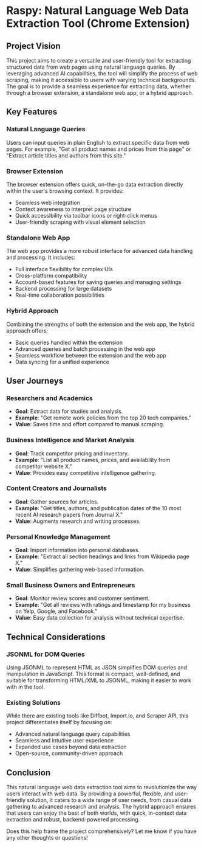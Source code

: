 # Raspy: Natural Language Web Data Extraction Tool (Chrome Extension)

## Project Vision

This project aims to create a versatile and user-friendly tool for extracting structured data from web pages using natural language queries. By leveraging advanced AI capabilities, the tool will simplify the process of web scraping, making it accessible to users with varying technical backgrounds. The goal is to provide a seamless experience for extracting data, whether through a browser extension, a standalone web app, or a hybrid approach.

## Key Features

### Natural Language Queries
Users can input queries in plain English to extract specific data from web pages. For example, "Get all product names and prices from this page" or "Extract article titles and authors from this site."

### Browser Extension
The browser extension offers quick, on-the-go data extraction directly within the user's browsing context. It provides:
- Seamless web integration
- Context awareness to interpret page structure
- Quick accessibility via toolbar icons or right-click menus
- User-friendly scraping with visual element selection

### Standalone Web App
The web app provides a more robust interface for advanced data handling and processing. It includes:
- Full interface flexibility for complex UIs
- Cross-platform compatibility
- Account-based features for saving queries and managing settings
- Backend processing for large datasets
- Real-time collaboration possibilities

### Hybrid Approach
Combining the strengths of both the extension and the web app, the hybrid approach offers:
- Basic queries handled within the extension
- Advanced queries and batch processing in the web app
- Seamless workflow between the extension and the web app
- Data syncing for a unified experience

## User Journeys

### Researchers and Academics
- **Goal**: Extract data for studies and analysis.
- **Example**: "Get remote work policies from the top 20 tech companies."
- **Value**: Saves time and effort compared to manual scraping.

### Business Intelligence and Market Analysis
- **Goal**: Track competitor pricing and inventory.
- **Example**: "List all product names, prices, and availability from competitor website X."
- **Value**: Provides easy competitive intelligence gathering.

### Content Creators and Journalists
- **Goal**: Gather sources for articles.
- **Example**: "Get titles, authors, and publication dates of the 10 most recent AI research papers from Journal X."
- **Value**: Augments research and writing processes.

### Personal Knowledge Management
- **Goal**: Import information into personal databases.
- **Example**: "Extract all section headings and links from Wikipedia page X."
- **Value**: Simplifies gathering web-based information.

### Small Business Owners and Entrepreneurs
- **Goal**: Monitor review scores and customer sentiment.
- **Example**: "Get all reviews with ratings and timestamp for my business on Yelp, Google, and Facebook."
- **Value**: Easy data collection for analysis without technical expertise.

## Technical Considerations

### JSONML for DOM Queries
Using JSONML to represent HTML as JSON simplifies DOM queries and manipulation in JavaScript. This format is compact, well-defined, and suitable for transforming HTML/XML to JSONML, making it easier to work with in the tool.

### Existing Solutions
While there are existing tools like Diffbot, Import.io, and Scraper API, this project differentiates itself by focusing on:
- Advanced natural language query capabilities
- Seamless and intuitive user experience
- Expanded use cases beyond data extraction
- Open-source, community-driven approach

## Conclusion

This natural language web data extraction tool aims to revolutionize the way users interact with web data. By providing a powerful, flexible, and user-friendly solution, it caters to a wide range of user needs, from casual data gathering to advanced research and analysis. The hybrid approach ensures that users can enjoy the best of both worlds, with quick, in-context data extraction and robust, backend-powered processing.

Does this help frame the project comprehensively? Let me know if you have any other thoughts or questions!
